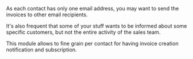 As each contact has only one email address, you may want to send the invoices to other email recipients.

It's also frequent that some of your stuff wants to be informed about some specific customers, but not the entire activity of the sales team.

This module allows to fine grain per contact for having invoice creation notification and subscription.
